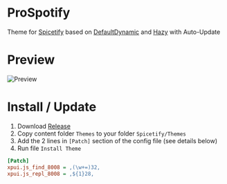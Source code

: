 # ProSpotify
Theme for [Spicetify](https://github.com/spicetify/spicetify-cli) based on [DefaultDynamic](https://github.com/JulienMaille/spicetify-dynamic-theme) and [Hazy](https://github.com/Astromations/Hazy) with Auto-Update

# Preview
![Preview](https://prochopa.github.io/ProSpotify/ProSpotify.png)

# Install / Update
1. Download [Release](https://github.com/ProChopa/ProSpotify/releases/tag/Release)
2. Copy content folder `Themes` to your folder `Spicetify/Themes`
3. Add the 2 lines in `[Patch]` section of the config file (see details below)
4. Run file `Install Theme`

```ini
[Patch]
xpui.js_find_8008 = ,(\w+=)32,
xpui.js_repl_8008 = ,${1}28,
```
